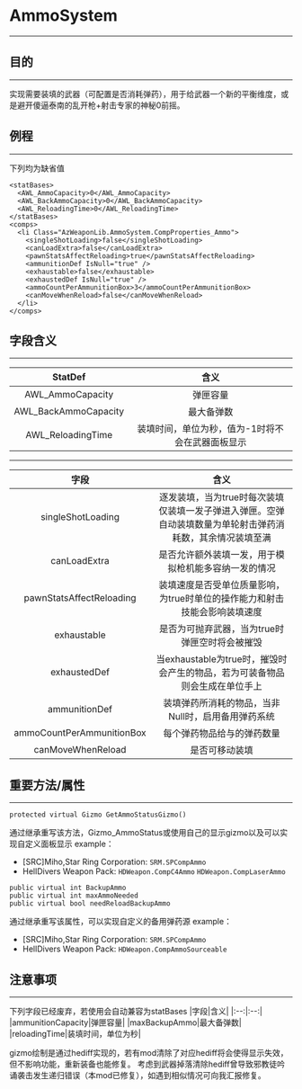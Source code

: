 # AmmoSystem
***
## 目的
***
  实现需要装填的武器（可配置是否消耗弹药），用于给武器一个新的平衡维度，或是避开傻逼泰南的乱开枪+射击专家的神秘0前摇。
## 例程
***
  下列均为缺省值
```
<statBases>
  <AWL_AmmoCapacity>0</AWL_AmmoCapacity>
  <AWL_BackAmmoCapacity>0</AWL_BackAmmoCapacity>
  <AWL_ReloadingTime>0</AWL_ReloadingTime>
</statBases>
<comps>
  <li Class="AzWeaponLib.AmmoSystem.CompProperties_Ammo">
    <singleShotLoading>false</singleShotLoading>
    <canLoadExtra>false</canLoadExtra>
    <pawnStatsAffectReloading>true</pawnStatsAffectReloading>
    <ammunitionDef IsNull="true" />
    <exhaustable>false</exhaustable>
    <exhaustedDef IsNull="true" />
    <ammoCountPerAmmunitionBox>3</ammoCountPerAmmunitionBox>
    <canMoveWhenReload>false</canMoveWhenReload>
  </li>
</comps>
```
## 字段含义
***
  |StatDef|含义|
  |:--:|:--:|
  |AWL_AmmoCapacity|弹匣容量|
  |AWL_BackAmmoCapacity|最大备弹数|
  |AWL_ReloadingTime|装填时间，单位为秒，值为-1时将不会在武器面板显示|
***
  |字段|含义|
  |:--:|:--:|
  |singleShotLoading|逐发装填，当为true时每次装填仅装填一发子弹进入弹匣。空弹自动装填数量为单轮射击弹药消耗数，其余情况装填至满|
  |canLoadExtra|是否允许额外装填一发，用于模拟枪机能多容纳一发的情况|
  |pawnStatsAffectReloading|装填速度是否受单位质量影响，为true时单位的操作能力和射击技能会影响装填速度|
  |exhaustable|是否为可抛弃武器，当为true时弹匣空时将会被摧毁|
  |exhaustedDef|当exhaustable为true时，摧毁时会产生的物品，若为可装备物品则会生成在单位手上|
  |ammunitionDef|装填弹药所消耗的物品，当非Null时，启用备用弹药系统|
  |ammoCountPerAmmunitionBox|每个弹药物品给与的弹药数量|
  |canMoveWhenReload|是否可移动装填|
## 重要方法/属性
***
  ```
  protected virtual Gizmo GetAmmoStatusGizmo()
  ```
  通过继承重写该方法，Gizmo_AmmoStatus或使用自己的显示gizmo以及可以实现自定义面板显示
  example：
  - [SRC]Miho,Star Ring Corporation: 
  ```SRM.SPCompAmmo```
  - HellDivers Weapon Pack: 
  ```HDWeapon.CompC4Ammo```
  ```HDWeapon.CompLaserAmmo```

  ```
  public virtual int BackupAmmo
  public virtual int maxAmmoNeeded
  public virtual bool needReloadBackupAmmo
  ```
  通过继承重写该属性，可以实现自定义的备用弹药源
  example：
  - [SRC]Miho,Star Ring Corporation: 
  ```SRM.SPCompAmmo```
  - HellDivers Weapon Pack: 
  ```HDWeapon.CompAmmoSourceable```
## 注意事项
***
  下列字段已经废弃，若使用会自动兼容为statBases
  |字段|含义|
  |:--:|:--:|
  |ammunitionCapacity|弹匣容量|
  |maxBackupAmmo|最大备弹数|
  |reloadingTime|装填时间，单位为秒|

  gizmo绘制是通过hediff实现的，若有mod清除了对应hediff将会使得显示失效，但不影响功能，重新装备也能修复。
  考虑到武器掉落清除hediff曾导致邪教徒吟诵袭击发生递归错误（本mod已修复），如遇到相似情况可向我汇报修复。
  
